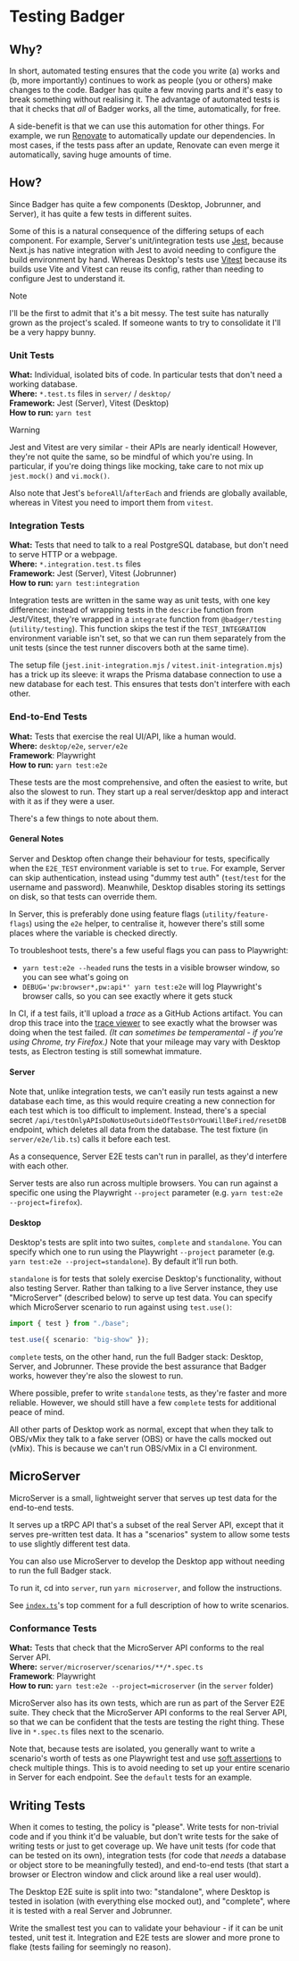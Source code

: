 # Testing Badger

## Why?

In short, automated testing ensures that the code you write (a) works and (b, more importantly) continues to work as people (you or others) make changes to the code.
Badger has quite a few moving parts and it's easy to break something without realising it.
The advantage of automated tests is that it checks that _all_ of Badger works, all the time, automatically, for free.

A side-benefit is that we can use this automation for other things.
For example, we run [Renovate](https://docs.renovatebot.com/) to automatically update our dependencies.
In most cases, if the tests pass after an update, Renovate can even merge it automatically, saving huge amounts of time.

## How?

Since Badger has quite a few components (Desktop, Jobrunner, and Server), it has quite a few tests in different suites.

Some of this is a natural consequence of the differing setups of each component.
For example, Server's unit/integration tests use [Jest](https://jestjs.io/), because Next.js has native integration with Jest to avoid needing to configure the build environment by hand.
Whereas Desktop's tests use [Vitest](https://vitest.dev/) because its builds use Vite and Vitest can reuse its config, rather than needing to configure Jest to understand it.

> [!NOTE]
> I'll be the first to admit that it's a bit messy.
> The test suite has naturally grown as the project's scaled.
> If someone wants to try to consolidate it I'll be a very happy bunny.

### Unit Tests

**What:** Individual, isolated bits of code. In particular tests that don't need a working database.  
**Where:** `*.test.ts` files in `server/` / `desktop/`  
**Framework:** Jest (Server), Vitest (Desktop)  
**How to run:** `yarn test`

> [!WARNING]
> Jest and Vitest are very similar - their APIs are nearly identical!
> However, they're not quite the same, so be mindful of which you're using.
> In particular, if you're doing things like mocking, take care to not mix up `jest.mock()` and `vi.mock()`.
>
> Also note that Jest's `beforeAll`/`afterEach` and friends are globally available, whereas in Vitest you need to import them from `vitest`.

### Integration Tests

**What:** Tests that need to talk to a real PostgreSQL database, but don't need to serve HTTP or a webpage.  
**Where:** `*.integration.test.ts` files  
**Framework:** Jest (Server), Vitest (Jobrunner)  
**How to run:** `yarn test:integration`

Integration tests are written in the same way as unit tests, with one key difference: instead of wrapping tests in the `describe` function from Jest/Vitest, they're wrapped in a `integrate` function from `@badger/testing` (`utility/testing`).
This function skips the test if the `TEST_INTEGRATION` environment variable isn't set, so that we can run them separately from the unit tests (since the test runner discovers both at the same time).

The setup file (`jest.init-integration.mjs` / `vitest.init-integration.mjs`) has a trick up its sleeve: it wraps the Prisma database connection to use a new database for each test.
This ensures that tests don't interfere with each other.

### End-to-End Tests

**What:** Tests that exercise the real UI/API, like a human would.  
**Where:** `desktop/e2e`, `server/e2e`  
**Framework**: Playwright  
**How to run:** `yarn test:e2e`

These tests are the most comprehensive, and often the easiest to write, but also the slowest to run.
They start up a real server/desktop app and interact with it as if they were a user.

There's a few things to note about them.

#### General Notes

Server and Desktop often change their behaviour for tests, specifically when the `E2E_TEST` environment variable is set to `true`.
For example, Server can skip authentication, instead using "dummy test auth" (`test`/`test` for the username and password).
Meanwhile, Desktop disables storing its settings on disk, so that tests can override them.

In Server, this is preferably done using feature flags (`utility/feature-flags`) using the `e2e` helper, to centralise it, however there's still some places where the variable is checked directly.

To troubleshoot tests, there's a few useful flags you can pass to Playwright:

- `yarn test:e2e --headed` runs the tests in a visible browser window, so you can see what's going on
- `DEBUG='pw:browser*,pw:api*' yarn test:e2e` will log Playwright's browser calls, so you can see exactly where it gets stuck

In CI, if a test fails, it'll upload a _trace_ as a GitHub Actions artifact.
You can drop this trace into the [trace viewer](https://traces.playwright.dev) to see exactly what the browser was doing when the test failed.
_(It can sometimes be temperamental - if you're using Chrome, try Firefox.)_
Note that your mileage may vary with Desktop tests, as Electron testing is still somewhat immature.

#### Server

Note that, unlike integration tests, we can't easily run tests against a new database each time, as this would require creating a new connection for each test which is too difficult to implement.
Instead, there's a special secret `/api/testOnlyAPIsDoNotUseOutsideOfTestsOrYouWillBeFired/resetDB` endpoint, which deletes all data from the database.
The test fixture (in `server/e2e/lib.ts`) calls it before each test.

As a consequence, Server E2E tests can't run in parallel, as they'd interfere with each other.

Server tests are also run across multiple browsers.
You can run against a specific one using the Playwright `--project` parameter (e.g. `yarn test:e2e --project=firefox`).

#### Desktop

Desktop's tests are split into two suites, `complete` and `standalone`.
You can specify which one to run using the Playwright `--project` parameter (e.g. `yarn test:e2e --project=standalone`).
By default it'll run both.

`standalone` is for tests that solely exercise Desktop's functionality, without also testing Server.
Rather than talking to a live Server instance, they use "MicroServer" (described below) to serve up test data.
You can specify which MicroServer scenario to run against using `test.use()`:

```ts
import { test } from "./base";

test.use({ scenario: "big-show" });
```

`complete` tests, on the other hand, run the full Badger stack: Desktop, Server, and Jobrunner.
These provide the best assurance that Badger works, however they're also the slowest to run.

Where possible, prefer to write `standalone` tests, as they're faster and more reliable.
However, we should still have a few `complete` tests for additional peace of mind.

All other parts of Desktop work as normal, except that when they talk to OBS/vMix they talk to a fake server (OBS) or have the calls mocked out (vMix).
This is because we can't run OBS/vMix in a CI environment.

## MicroServer

MicroServer is a small, lightweight server that serves up test data for the end-to-end tests.

It serves up a tRPC API that's a subset of the real Server API, except that it serves pre-written test data.
It has a "scenarios" system to allow some tests to use slightly different test data.

You can also use MicroServer to develop the Desktop app without needing to run the full Badger stack.

To run it, cd into `server`, run `yarn microserver`, and follow the instructions.

See [`index.ts`](../server/microserver/index.ts)'s top comment for a full description of how to write scenarios.

### Conformance Tests

**What:** Tests that check that the MicroServer API conforms to the real Server API.  
**Where:** `server/microserver/scenarios/**/*.spec.ts`  
**Framework**: Playwright  
**How to run:** `yarn test:e2e --project=microserver` (in the `server` folder)

MicroServer also has its own tests, which are run as part of the Server E2E suite.
They check that the MicroServer API conforms to the real Server API, so that we can be confident that the tests are testing the right thing.
These live in `*.spec.ts` files next to the scenario.

Note that, because tests are isolated, you generally want to write a scenario's worth of tests as one Playwright test and use [soft assertions](https://playwright.dev/docs/test-assertions#soft-assertions) to check multiple things.
This is to avoid needing to set up your entire scenario in Server for each endpoint.
See the `default` tests for an example.

## Writing Tests

When it comes to testing, the policy is "please".
Write tests for non-trivial code and if you think it'd be valuable, but don't write tests for the sake of writing tests or just to get coverage up.
We have unit tests (for code that can be tested on its own), integration tests (for code that _needs_ a database or object store to be meaningfully tested), and end-to-end tests (that start a browser or Electron window and click around like a real user would).

The Desktop E2E suite is split into two: "standalone", where Desktop is tested in isolation (with everything else mocked out), and "complete", where it is tested with a real Server and Jobrunner.

Write the smallest test you can to validate your behaviour - if it can be unit tested, unit test it.
Integration and E2E tests are slower and more prone to flake (tests failing for seemingly no reason).

